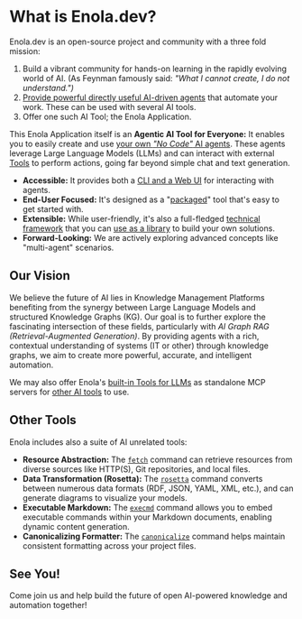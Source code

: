 <!--
    SPDX-License-Identifier: Apache-2.0

    Copyright 2025 The Enola <https://enola.dev> Authors

    Licensed under the Apache License, Version 2.0 (the "License");
    you may not use this file except in compliance with the License.
    You may obtain a copy of the License at

        https://www.apache.org/licenses/LICENSE-2.0

    Unless required by applicable law or agreed to in writing, software
    distributed under the License is distributed on an "AS IS" BASIS,
    WITHOUT WARRANTIES OR CONDITIONS OF ANY KIND, either express or implied.
    See the License for the specific language governing permissions and
    limitations under the License.
-->

# What is Enola.dev?

Enola.dev is an open-source project and community with a three fold mission:

1. Build a vibrant community for hands-on learning in the rapidly evolving world of AI. (As Feynman famously said: _"What I cannot create, I do not understand.")_
1. [Provide powerful directly useful AI-driven agents](../agents/index.md) that automate your work. These can be used with several AI tools.
1. Offer one such AI Tool; the Enola Application.

This Enola Application itself is an **Agentic AI Tool for Everyone:** It enables you to easily create and use [your own _"No Code"_ AI agents](../tutorial/agents.md). These agents leverage Large Language Models (LLMs) and can interact with external [Tools](tool.md) to perform actions, going far beyond simple chat and text generation.

* **Accessible:** It provides both a [CLI and a Web UI](../tutorial/chat.md) for interacting with agents.
* **End-User Focused:** It's designed as a "[packaged](../use/index.md)" tool that's easy to get started with.
* **Extensible:** While user-friendly, it's also a full-fledged [technical framework](../dev/javadoc/index.html) that you can [use as a library](../dev/maven.md) to build your own solutions.
* **Forward-Looking:** We are actively exploring advanced concepts like "multi-agent" scenarios.

## Our Vision

We believe the future of AI lies in Knowledge Management Platforms benefiting from the synergy between Large Language Models and structured Knowledge Graphs (KG). Our goal is to further explore the fascinating intersection of these fields, particularly with _AI Graph RAG (Retrieval-Augmented Generation)_. By providing agents with a rich, contextual understanding of systems (IT or other) through knowledge graphs, we aim to create more powerful, accurate, and intelligent automation.

We may also offer Enola's [built-in Tools for LLMs](tool.md) as standalone MCP servers for [other AI tools](other.md#ai-tools) to use.

## Other Tools

Enola includes also a suite of AI unrelated tools:

* **Resource Abstraction:** The [`fetch`](../use/fetch/index.md) command can retrieve resources from diverse sources like HTTP(S), Git repositories, and local files.
* **Data Transformation (Rosetta):** The [`rosetta`](../use/rosetta/index.md) command converts between numerous data formats (RDF, JSON, YAML, XML, etc.), and can generate diagrams to visualize your models.
* **Executable Markdown:** The [`execmd`](../use/execmd/index.md) command allows you to embed executable commands within your Markdown documents, enabling dynamic content generation.
* **Canonicalizing Formatter:** The [`canonicalize`](../use/canonicalize/index.md) command helps maintain consistent formatting across your project files.

## See You!

Come join us and help build the future of open AI-powered knowledge and automation together!
